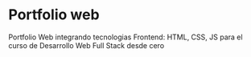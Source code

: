 # Portfolio web
Portfolio Web integrando tecnologias Frontend: HTML, CSS, JS para el curso de Desarrollo Web Full Stack desde cero
